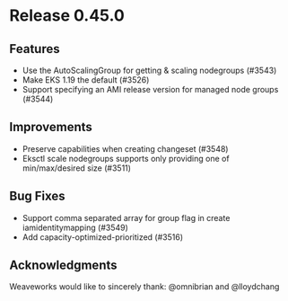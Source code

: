 # Release 0.45.0

## Features

- Use the AutoScalingGroup for getting & scaling nodegroups (#3543)
- Make EKS 1.19 the default (#3526)
- Support specifying an AMI release version for managed node groups (#3544)

## Improvements
- Preserve capabilities when creating changeset (#3548)
- Eksctl scale nodegroups supports only providing one of min/max/desired size (#3511)

## Bug Fixes
- Support comma separated array for group flag in create iamidentitymapping (#3549)
- Add capacity-optimized-prioritized (#3516)

## Acknowledgments
Weaveworks would like to sincerely thank:
  @omnibrian and @lloydchang
